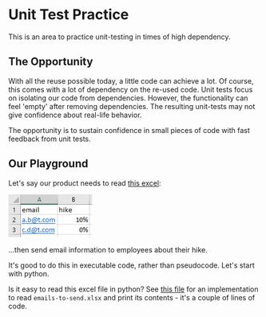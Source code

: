 # Unit Test Practice

This is an area to practice unit-testing in times of high dependency.

## The Opportunity

With all the reuse possible today, a little code can achieve a lot.
Of course, this comes with a lot of dependency on the re-used code.
Unit tests focus on isolating our code from dependencies.
However,
the functionality can feel 'empty' after removing dependencies.
The resulting unit-tests may not give confidence about real-life behavior.

The opportunity is to sustain confidence in small pieces of code
with fast feedback from unit tests.

## Our Playground

Let's say our product needs to read [this excel](emails-to-send.xlsx):

![excel-sample](email-sample.png)

...then send email information to employees about their hike.

It's good to do this in executable code, rather than pseudocode.
Let's start with python. 

Is it easy to read this excel file in python?
See [this file](read-excel-poc.py) for an implementation
to read `emails-to-send.xlsx` and print its contents -
it's a couple of lines of code.
